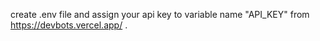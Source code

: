 create .env file and assign your api key to variable name "API_KEY" from https://devbots.vercel.app/ .